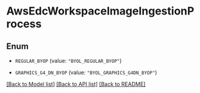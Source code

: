 # AwsEdcWorkspaceImageIngestionProcess

## Enum


* `REGULAR_BYOP` (value: `"BYOL_REGULAR_BYOP"`)

* `GRAPHICS_G4_DN_BYOP` (value: `"BYOL_GRAPHICS_G4DN_BYOP"`)


[[Back to Model list]](../README.md#documentation-for-models) [[Back to API list]](../README.md#documentation-for-api-endpoints) [[Back to README]](../README.md)


